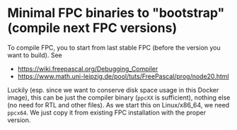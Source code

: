 # Minimal FPC binaries to "bootstrap" (compile next FPC versions)

To compile FPC, you to start from last stable FPC (before the version you want to build). See

- https://wiki.freepascal.org/Debugging_Compiler
- https://www.math.uni-leipzig.de/pool/tuts/FreePascal/prog/node20.html

Luckily (esp. since we want to conserve disk space usage in this Docker image), this can be just the compiler binary (`ppcXX` is sufficient), nothing else (no need for RTL and other files). As we start this on Linux/x86_64, we need `ppcx64`. We just copy it from existing FPC installation with the proper version.
